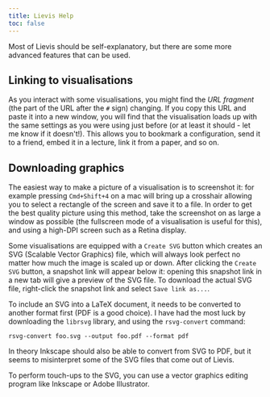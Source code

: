 ```yaml
---
title: Lievis Help
toc: false
---
```


Most of Lievis should be self-explanatory, but there are some more advanced features that can be used.


## Linking to visualisations

As you interact with some visualisations, you might find the *URL fragment* (the part of the URL after the `#` sign) changing.
If you copy this URL and paste it into a new window, you will find that the visualisation loads up with the same settings as you were using just before (or at least it should - let me know if it doesn't!).
This allows you to bookmark a configuration, send it to a friend, embed it in a lecture, link it from a paper, and so on.


## Downloading graphics

The easiest way to make a picture of a visualisation is to screenshot it: for example pressing `Cmd+Shift+4` on a mac will bring up a crosshair allowing you to select a rectangle of the screen and save it to a file.
In order to get the best quality picture using this method, take the screenshot on as large a window as possible (the fullscreen mode of a visualisation is useful for this), and using a high-DPI screen such as a Retina display.

Some visualisations are equipped with a `Create SVG` button which creates an SVG (Scalable Vector Graphics) file, which will always look perfect no matter how much the image is scaled up or down.
After clicking the `Create SVG` button, a snapshot link will appear below it: opening this snapshot link in a new tab will give a preview of the SVG file.
To download the actual SVG file, right-click the snapshot link and select `Save link as...`.

To include an SVG into a LaTeX document, it needs to be converted to another format first (PDF is a good choice).
I have had the most luck by downloading the `librsvg` library, and using the `rsvg-convert` command:

    rsvg-convert foo.svg --output foo.pdf --format pdf

In theory Inkscape should also be able to convert from SVG to PDF, but it seems to misinterpret some of the SVG files that come out of Lievis.

To perform touch-ups to the SVG, you can use a vector graphics editing program like Inkscape or Adobe Illustrator.
